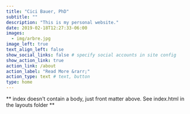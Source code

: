 ```yaml
---
title: "Cici Bauer, PhD"
subtitle: ""
description: "This is my personal website."
date: 2019-02-18T12:27:33-06:00
images:
  - img/arbre.jpg
image_left: true
text_align_left: false
show_social_links: false # specify social accounts in site config
show_action_link: true
action_link: /about
action_label: "Read More &rarr;"
action_type: text # text, button
type: home
---
```


** index doesn't contain a body, just front matter above.
See index.html in the layouts folder **
